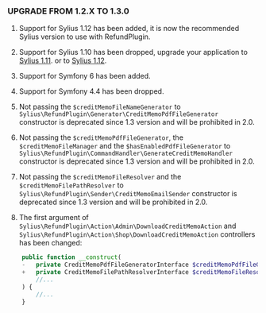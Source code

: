 ### UPGRADE FROM 1.2.X TO 1.3.0

1. Support for Sylius 1.12 has been added, it is now the recommended Sylius version to use with RefundPlugin.

2. Support for Sylius 1.10 has been dropped, upgrade your application to [Sylius 1.11](https://github.com/Sylius/Sylius/blob/master/UPGRADE-1.11.md).
   or to [Sylius 1.12](https://github.com/Sylius/Sylius/blob/master/UPGRADE-1.12.md).

3. Support for Symfony 6 has been added.

4. Support for Symfony 4.4 has been dropped.

5. Not passing the `$creditMemoFileNameGenerator` to `Sylius\RefundPlugin\Generator\CreditMemoPdfFileGenerator` constructor 
   is deprecated since 1.3 version and will be prohibited in 2.0.

6. Not passing the `$creditMemoPdfFileGenerator`, the `$creditMemoFileManager` and the `$hasEnabledPdfFileGenerator`
   to `Sylius\RefundPlugin\CommandHandler\GenerateCreditMemoHandler` constructor is deprecated since 1.3 version and will be prohibited in 2.0.

7. Not passing the `$creditMemoFileResolver` and the `$creditMemoFilePathResolver` to `Sylius\RefundPlugin\Sender\CreditMemoEmailSender`
   constructor is deprecated since 1.3 version and will be prohibited in 2.0.

8. The first argument of `Sylius\RefundPlugin\Action\Admin\DownloadCreditMemoAction` and `Sylius\RefundPlugin\Action\Shop\DownloadCreditMemoAction`
   controllers has been changed:

```php
    public function __construct(
    -   private CreditMemoPdfFileGeneratorInterface $creditMemoPdfFileGenerator,
    +   private CreditMemoFilePathResolverInterface $creditMemoFileResolver,
        //...
    ) {
        //...
    }
```
